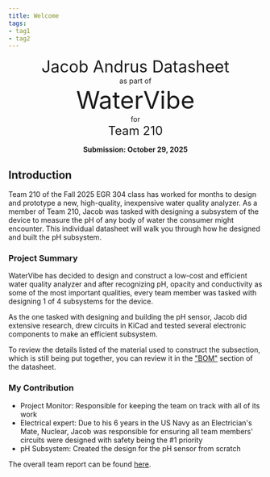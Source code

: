 ```yaml
---
title: Welcome
tags:
- tag1
- tag2
---
```

<center>
<font size= "6">Jacob Andrus Datasheet</font><br>
as part of<br>
<font size= "8"> WaterVibe</font><br>
for<br>
<font size= "5"> Team 210 </font><br>

**Submission: October 29, 2025**
</center>

## Introduction

Team 210 of the Fall 2025 EGR 304 class has worked for months to design and prototype a new, high-quality, inexpensive water quality analyzer. As a member of Team 210, Jacob was tasked with designing a subsystem of the device to measure the pH of any body of water the consumer might encounter. This individual datasheet will walk you through how he designed and built the pH subsystem.

### Project Summary

WaterVibe has decided to design and construct a low-cost and efficient water quality analyzer and after recognizing pH, opacity and conductivity as some of the most important qualities, every team member was tasked with designing 1 of 4 subsystems for the device.

As the one tasked with designing and building the pH sensor, Jacob did extensive research, drew circuits in KiCad and tested several electronic components to make an efficient subsystem.

To review the details listed of the material used to construct the subsection, which is still being put together, you can review it in the ["BOM"](https://jandrus4.github.io/03-BOM/BOM/) section of the datasheet.

### My Contribution

* Project Monitor: Responsible for keeping the team on track with all of its work
* Electrical expert: Due to his 6 years in the US Navy as an Electrician's Mate, Nuclear, Jacob was responsible for ensuring all team members' circuits were designed with safety being the #1 priority
* pH Subsystem: Created the design for the pH sensor from scratch

The overall team report can be found [here](https://egr304-2025-f-210.github.io/).